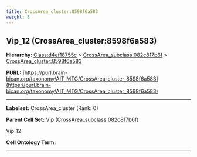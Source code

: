 ```yaml
---
title: CrossArea_cluster:8598f6a583
weight: 8
---
```

## Vip_12 (CrossArea_cluster:8598f6a583)
<b>Hierarchy: </b>
[Class:d4ef18755c](../Class_d4ef18755c) >
[CrossArea_subclass:082c817b6f](../CrossArea_subclass_082c817b6f) >
[CrossArea_cluster:8598f6a583](../CrossArea_cluster_8598f6a583)

**PURL:** [https://purl.brain-bican.org/taxonomy/AIT_MTG/CrossArea_cluster_8598f6a583](https://purl.brain-bican.org/taxonomy/AIT_MTG/CrossArea_cluster_8598f6a583)

---


**Labelset:** CrossArea_cluster (Rank: 0)

**Parent Cell Set:** Vip ([CrossArea_subclass:082c817b6f](../CrossArea_subclass_082c817b6f))

Vip_12


**Cell Ontology Term:** 

[MARKER GENES.]: #


---

[TRANSFERRED ANNOTATIONS.]: #


[AUTHOR ANNOTATION FIELDS.]: #

